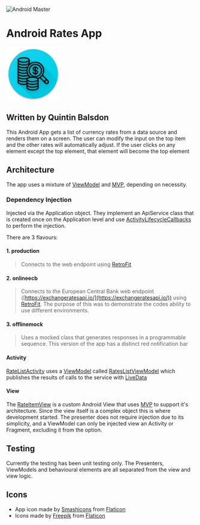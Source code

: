 ![Android Master](https://github.com/qbalsdon/currency_list_app/workflows/Android%20Master/badge.svg?branch=master&event=push)
# Android Rates App
![Rates App Icon](app/src/main/res/mipmap-xxhdpi/ic_launcher_round.png "Rates App Icon")

## Written by Quintin Balsdon

This Android App gets a list of currency rates from a data source and renders them on a screen. The user can modify the input on the top item and the other rates will automatically adjust. If the user clicks on any element except the top element, that element will become the top element

## Architecture
The app uses a mixture of [ViewModel](https://developer.android.com/topic/libraries/architecture/viewmodel) and [MVP](https://en.wikipedia.org/wiki/Model%E2%80%93view%E2%80%93presenter), depending on necessity.

### Dependency Injection
Injected via the Application object. They implement an ApiService class that is created once on the Application level and use [ActivityLifecycleCallbacks](https://developer.android.com/reference/android/app/Application.ActivityLifecycleCallbacks) to perform the injection.

There are 3 flavours:
#### 1. production
> Connects to the web endpoint using [RetroFit](https://square.github.io/retrofit/)

#### 2. onlineecb
> Connects to the European Central Bank web endpoint ([https://exchangeratesapi.io/](https://exchangeratesapi.io/)) using [RetroFit](https://square.github.io/retrofit/). The purpose of this was to demonstrate the codes ability to use different environments.

#### 3. offlinemock
> Uses a mocked class that generates responses in a programmable sequence. This version of the app has a distinct red notification bar

#### Activity
[RateListActivity](https://github.com/qbalsdon/currency_list_app/blob/master/app/src/main/java/com/balsdon/ratesapp/view/RateListActivity.kt) uses a [ViewModel](https://developer.android.com/topic/libraries/architecture/viewmodel) called [RatesListViewModel](https://github.com/qbalsdon/currency_list_app/blob/master/app/src/main/java/com/balsdon/ratesapp/view/RateListViewModel.kt) which publishes the results of calls to the service with [LiveData](https://developer.android.com/topic/libraries/architecture/livedata)

#### View
The [RateItemView](https://github.com/qbalsdon/currency_list_app/blob/master/app/src/main/java/com/balsdon/ratesapp/rateItem/RateItemView.kt) is a custom Android View that uses [MVP](https://en.wikipedia.org/wiki/Model%E2%80%93view%E2%80%93presenter) to support it's architecture. Since the view itself is a complex object this is where development started. The presenter does not require injection due to its simplicity, and a ViewModel can only be injected view an Activity or Fragment, excluding it from the option.

## Testing
Currently the testing has been unit testing only. The Presenters, ViewModels and behavioural elements are all separated from the view and view logic.

## Icons
* App icon made by [Smashicons](https://www.flaticon.com/authors/smashicons) from [Flaticon](https://www.flaticon.com/)
* Icons made by [Freepik](https://www.flaticon.com/authors/freepik) from [Flaticon](https://www.flaticon.com/)